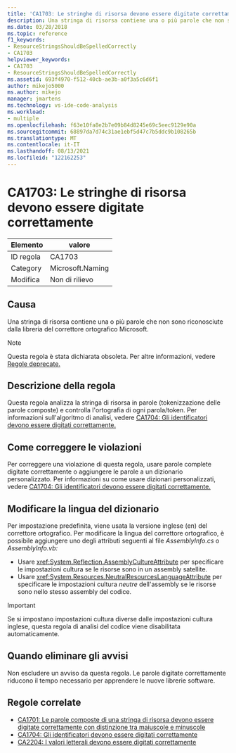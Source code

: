 ```yaml
---
title: 'CA1703: Le stringhe di risorsa devono essere digitate correttamente'
description: Una stringa di risorsa contiene una o più parole che non sono riconosciute dalla libreria del correttore ortografico Microsoft.
ms.date: 03/28/2018
ms.topic: reference
f1_keywords:
- ResourceStringsShouldBeSpelledCorrectly
- CA1703
helpviewer_keywords:
- CA1703
- ResourceStringsShouldBeSpelledCorrectly
ms.assetid: 693f4970-f512-40cb-ae3b-a0f3a5c6d6f1
author: mikejo5000
ms.author: mikejo
manager: jmartens
ms.technology: vs-ide-code-analysis
ms.workload:
- multiple
ms.openlocfilehash: f63e10fa8e2b7e09b84d8245e69c5eec9129e90a
ms.sourcegitcommit: 68897da7d74c31ae1ebf5d47c7b5ddc9b108265b
ms.translationtype: MT
ms.contentlocale: it-IT
ms.lasthandoff: 08/13/2021
ms.locfileid: "122162253"
---
```

# <a name="ca1703-resource-strings-should-be-spelled-correctly"></a>CA1703: Le stringhe di risorsa devono essere digitate correttamente

|Elemento|valore|
|-|-|
|ID regola|CA1703|
|Category|Microsoft.Naming|
|Modifica|Non di rilievo|

## <a name="cause"></a>Causa
Una stringa di risorsa contiene una o più parole che non sono riconosciute dalla libreria del correttore ortografico Microsoft.

> [!NOTE]
> Questa regola è stata dichiarata obsoleta. Per altre informazioni, vedere [Regole deprecate.](fxcop-unported-deprecated-rules.md)

## <a name="rule-description"></a>Descrizione della regola

Questa regola analizza la stringa di risorsa in parole (tokenizzazione delle parole composte) e controlla l'ortografia di ogni parola/token. Per informazioni sull'algoritmo di analisi, vedere [CA1704: Gli identificatori devono essere digitati correttamente.](../code-quality/ca1704.md)

## <a name="how-to-fix-violations"></a>Come correggere le violazioni

Per correggere una violazione di questa regola, usare parole complete digitate correttamente o aggiungere le parole a un dizionario personalizzato. Per informazioni su come usare dizionari personalizzati, vedere [CA1704: Gli identificatori devono essere digitati correttamente.](../code-quality/ca1704.md)

## <a name="change-the-dictionary-language"></a>Modificare la lingua del dizionario

Per impostazione predefinita, viene usata la versione inglese (en) del correttore ortografico. Per modificare la lingua del correttore ortografico, è possibile aggiungere uno degli attributi seguenti al file *AssemblyInfo.cs* o *AssemblyInfo.vb:*

- Usare <xref:System.Reflection.AssemblyCultureAttribute> per specificare le impostazioni cultura se le risorse sono in un assembly satellite.
- Usare <xref:System.Resources.NeutralResourcesLanguageAttribute> per specificare le impostazioni cultura *neutre* dell'assembly se le risorse sono nello stesso assembly del codice.

> [!IMPORTANT]
> Se si impostano impostazioni cultura diverse dalle impostazioni cultura inglese, questa regola di analisi del codice viene disabilitata automaticamente.

## <a name="when-to-suppress-warnings"></a>Quando eliminare gli avvisi

Non escludere un avviso da questa regola. Le parole digitate correttamente riducono il tempo necessario per apprendere le nuove librerie software.

## <a name="related-rules"></a>Regole correlate

- [CA1701: Le parole composte di una stringa di risorsa devono essere digitate correttamente con distinzione tra maiuscole e minuscole](../code-quality/ca1701.md)
- [CA1704: Gli identificatori devono essere digitati correttamente](../code-quality/ca1704.md)
- [CA2204: I valori letterali devono essere digitati correttamente](../code-quality/ca2204.md)
